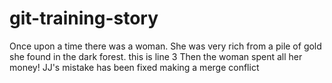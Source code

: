 # git-training-story

Once upon a time there was a woman. She was very rich from a pile of gold she found in the dark forest.
this is line 3 
Then the woman spent all her money!
JJ's mistake has been fixed
making a merge conflict
